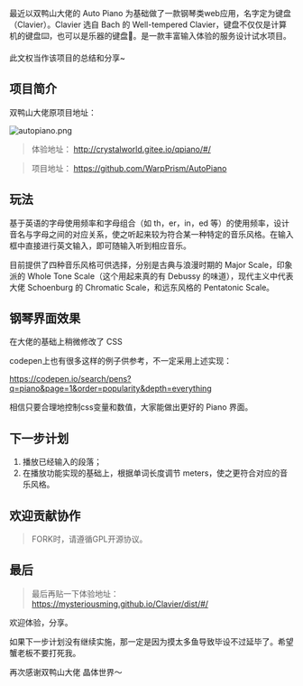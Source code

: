 
最近以双鸭山大佬的 Auto Piano 为基础做了一款钢琴类web应用，名字定为键盘（Clavier）。Clavier 选自 Bach 的 Well-tempered Clavier，键盘不仅仅是计算机的键盘⌨️，也可以是乐器的键盘🎹。是一款丰富输入体验的服务设计试水项目。

此文权当作该项目的总结和分享~

## 项目简介

双鸭山大佬原项目地址：

![autopiano.png](https://user-gold-cdn.xitu.io/2019/4/1/169d81ff4a11e634?w=1318&h=850&f=png&s=579420)

> 体验地址： http://crystalworld.gitee.io/qpiano/#/

> 项目地址： https://github.com/WarpPrism/AutoPiano

## 玩法

基于英语的字母使用频率和字母组合（如 th，er，in，ed 等）的使用频率，设计音名与字母之间的对应关系，使之听起来较为符合某一种特定的音乐风格。在输入框中直接进行英文输入，即可随输入听到相应音乐。

目前提供了四种音乐风格可供选择，分别是古典与浪漫时期的 Major Scale，印象派的 Whole Tone Scale（这个用起来真的有 Debussy 的味道），现代主义中代表大佬 Schoenburg 的 Chromatic Scale，和远东风格的 Pentatonic Scale。


## 钢琴界面效果

在大佬的基础上稍微修改了 CSS

codepen上也有很多这样的例子供参考，不一定采用上述实现：

https://codepen.io/search/pens?q=piano&page=1&order=popularity&depth=everything

相信只要合理地控制css变量和数值，大家能做出更好的 Piano 界面。

## 下一步计划

1. 播放已经输入的段落；
2. 在播放功能实现的基础上，根据单词长度调节 meters，使之更符合对应的音乐风格。

## 欢迎贡献协作

> FORK时，请遵循GPL开源协议。

## 最后

> 最后再贴一下体验地址： https://mysteriousming.github.io/Clavier/dist/#/

欢迎体验，分享。

如果下一步计划没有继续实施，那一定是因为摸太多鱼导致毕设不过延毕了。希望蟹老板不要打死我。

再次感谢双鸭山大佬 晶体世界～


